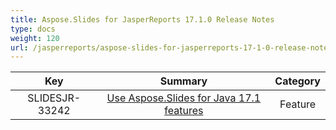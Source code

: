 ```yaml
---
title: Aspose.Slides for JasperReports 17.1.0 Release Notes
type: docs
weight: 120
url: /jasperreports/aspose-slides-for-jasperreports-17-1-0-release-notes/
---
```


|**Key** |**Summary** |**Category** |
| :-: | :-: | :-: |
|SLIDESJR-33242|[Use Aspose.Slides for Java 17.1 features](https://docs.aspose.com/display/slidesjava/Aspose.Slides+for+java+17.1.0+Release+Notes)|Feature|

